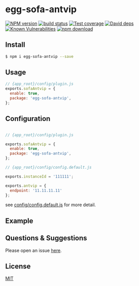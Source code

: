 # egg-sofa-antvip

[![NPM version][npm-image]][npm-url]
[![build status][travis-image]][travis-url]
[![Test coverage][codecov-image]][codecov-url]
[![David deps][david-image]][david-url]
[![Known Vulnerabilities][snyk-image]][snyk-url]
[![npm download][download-image]][download-url]

[npm-image]: https://img.shields.io/npm/v/egg-sofa-antvip.svg?style=flat-square
[npm-url]: https://npmjs.org/package/egg-sofa-antvip
[travis-image]: https://img.shields.io/travis/eggjs/egg-sofa-antvip.svg?style=flat-square
[travis-url]: https://travis-ci.org/eggjs/egg-sofa-antvip
[codecov-image]: https://img.shields.io/codecov/c/github/eggjs/egg-sofa-antvip.svg?style=flat-square
[codecov-url]: https://codecov.io/github/eggjs/egg-sofa-antvip?branch=master
[david-image]: https://img.shields.io/david/eggjs/egg-sofa-antvip.svg?style=flat-square
[david-url]: https://david-dm.org/eggjs/egg-sofa-antvip
[snyk-image]: https://snyk.io/test/npm/egg-sofa-antvip/badge.svg?style=flat-square
[snyk-url]: https://snyk.io/test/npm/egg-sofa-antvip
[download-image]: https://img.shields.io/npm/dm/egg-sofa-antvip.svg?style=flat-square
[download-url]: https://npmjs.org/package/egg-sofa-antvip

<!--
Description here.
-->

## Install

```bash
$ npm i egg-sofa-antvip --save
```

## Usage

```js
// {app_root}/config/plugin.js
exports.sofaAntvip = {
  enable: true,
  package: 'egg-sofa-antvip',
};
```

## Configuration

```js

// {app_root}/config/plugin.js

exports.sofaAntvip = {
  enable: true,
  package: 'egg-sofa-antvip',
};

// {app_root}/config/config.default.js

exports.instanceId = '111111';

exports.antvip = {
  endpoint: '11.11.11.11'
};

```

see [config/config.default.js](config/config.default.js) for more detail.

## Example

<!-- example here -->

## Questions & Suggestions

Please open an issue [here](https://github.com/eggjs/egg/issues).

## License

[MIT](LICENSE)
